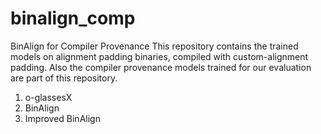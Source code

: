 # binalign_comp
BinAlign for Compiler Provenance
This repository contains the trained models on alignment padding binaries, compiled with custom-alignment padding.
Also the compiler provenance models trained for our evaluation are part of this repository.
1) o-glassesX
2) BinAlign
3) Improved BinAlign

